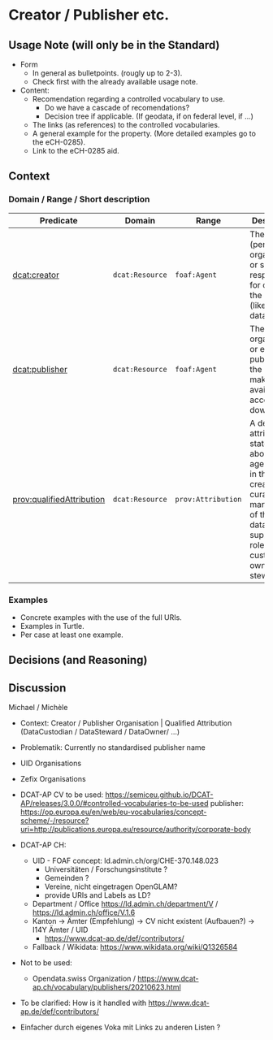 # Creator / Publisher etc.

## Usage Note (will only be in the Standard)
* Form
  * In general as bulletpoints. (rougly up to 2-3).
  * Check first with the already available usage note.
* Content:
  * Recomendation regarding a controlled vocabulary to use.
    * Do we have a cascade of recomendations?
    * Decision tree if applicable. (If geodata, if on federal level, if ...)
  * The links (as references) to the controlled vocabularies.
  * A general example for the property. (More detailed examples go to the eCH-0285).
  * Link to the eCH-0285 aid.

## Context

### Domain / Range / Short description
| **Predicate**                                                                 | **Domain**         | **Range**           | **Description**                                              |
|------------------------------------------------------------------------------|-------------------|---------------------|-------------------------------------------------------------|
| [dcat:creator](https://www.w3.org/TR/vocab-dcat-3/#Property:resource_creator) | `dcat:Resource`    | `foaf:Agent`        | The entity (person, organization, or service) responsible for creating the resource (like a dataset). |
| [dcat:publisher](https://www.w3.org/TR/vocab-dcat-3/#Property:resource_publisher) | `dcat:Resource`    | `foaf:Agent`        | The organization or entity that publishes the dataset, making it available for access or download. |
| [prov:qualifiedAttribution](https://www.w3.org/TR/vocab-dcat-3/#Property:resource_qualifiedAttribution) | `dcat:Resource`    | `prov:Attribution`  | A detailed attribution statement about an agent's role in the creation, curation, or management of the dataset, supporting roles like custodian, owner, steward, etc. |


### Examples
* Concrete examples with the use of the full URIs.
* Examples in Turtle.
* Per case at least one example.

## Decisions (and Reasoning)

## Discussion

  Michael / Michèle
  
  * Context:  Creator / Publisher Organisation | Qualified Attribution (DataCustodian / DataSteward / DataOwner/ ...)

  * Problematik: Currently no standardised publisher name

  * UID Organisations
  * Zefix Organisations
  
  * DCAT-AP CV to be used: 
    https://semiceu.github.io/DCAT-AP/releases/3.0.0/#controlled-vocabularies-to-be-used 
    publisher: https://op.europa.eu/en/web/eu-vocabularies/concept-scheme/-/resource?uri=http://publications.europa.eu/resource/authority/corporate-body

  * DCAT-AP CH:
    * UID - FOAF concept: ld.admin.ch/org/CHE-370.148.023
      * Universitäten / Forschungsinstitute ?
      * Gemeinden ?
      * Vereine, nicht eingetragen OpenGLAM?
      * provide URIs and Labels as LD?
    * Department / Office https://ld.admin.ch/department/V / https://ld.admin.ch/office/V.1.6
    * Kanton -> Ämter (Empfehlung) -> CV nicht existent (Aufbauen?) -> I14Y Ämter / UID
      * https://www.dcat-ap.de/def/contributors/ 
    * Fallback / Wikidata: https://www.wikidata.org/wiki/Q1326584
      
* Not to be used:
    * Opendata.swiss Organization / https://www.dcat-ap.ch/vocabulary/publishers/20210623.html

* To be clarified: How is it handled with https://www.dcat-ap.de/def/contributors/

* Einfacher durch eigenes Voka mit Links zu anderen Listen ?
